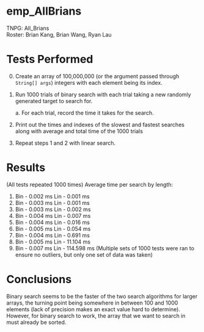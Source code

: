 # emp_AllBrians
TNPG: All_Brians\
Roster: Brian Kang, Brian Wang, Ryan Lau

# Tests Performed
0. Create an array of 100,000,000 (or the argument passed through `String[] args`) integers with each element being its index.
1. Run 1000 trials of binary search with each trial taking a new randomly generated target to search for.

    a. For each trial, record the time it takes for the search.
2. Print out the times and indexes of the slowest and fastest searches along with average and total time of the 1000 trials
3. Repeat steps 1 and 2 with linear search.

# Results
(All tests repeated 1000 times)
Average time per search by length:  
1. Bin - 0.002 ms
   Lin - 0.001 ms
10. Bin - 0.003 ms
    Lin - 0.001 ms
100. Bin - 0.003 ms
     Lin - 0.002 ms
1000. Bin - 0.004 ms
      Lin - 0.007 ms
10000. Bin - 0.004 ms
       Lin - 0.016 ms
100000. Bin - 0.005 ms
        Lin - 0.054 ms
1000000. Bin - 0.004 ms
         Lin - 0.691 ms
10000000. Bin - 0.005 ms
          Lin - 11.104 ms
100000000. Bin - 0.007 ms
           Lin - 114.598 ms
(Multiple sets of 1000 tests were ran to ensure no outliers, but only one set of data was taken)
# Conclusions
Binary search seems to be the faster of the two search algorithms for larger arrays, the turning point being somewhere in between 100 and 1000 elements (lack of precision makes an exact value hard to determine). However, for binary search to work, the array that we want to search in must already be sorted.
